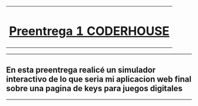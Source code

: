 <table>
  <tr>
    <td align="center">
      <h1><u>Preentrega 1 CODERHOUSE</u></h1>
    </td>
  </tr>
</table>
<hr>
<h2>En esta preentrega realicé un simulador interactivo de lo que seria mi aplicacion web final sobre una pagina de keys para juegos digitales</h2>
  <hr>

